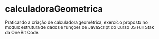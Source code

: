 # calculadoraGeometrica
Praticando a criação de calculadora geométrica, exercício proposto no módulo estrutura de dados e funções de JavaScript do Curso JS Full Stak da One Bit Code. 
